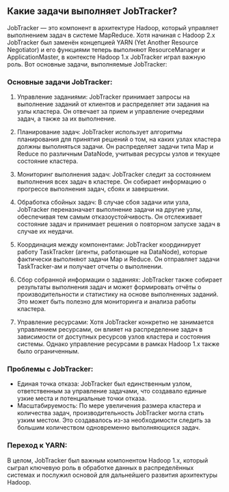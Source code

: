 ## Какие задачи выполняет JobTracker?

JobTracker — это компонент в архитектуре Hadoop, который управляет выполнением задач в системе MapReduce. Хотя начиная с Hadoop 2.x JobTracker был заменён концепцией YARN (Yet Another Resource Negotiator) и его функциями теперь выполняют ResourceManager и ApplicationMaster, в контексте Hadoop 1.x JobTracker играл важную роль. Вот основные задачи, выполняемые JobTracker:

### Основные задачи JobTracker:

1. Управление заданиями: JobTracker принимает запросы на выполнение заданий от клиентов и распределяет эти задания на узлы кластера. Он отвечает за прием и управление очередями задач, а также за их выполнение.

2. Планирование задач: JobTracker использует алгоритмы планирования для принятия решений о том, на каких узлах кластера должны выполняться задачи. Он распределяет задачи типа Map и Reduce по различным DataNode, учитывая ресурсы узлов и текущее состояние кластера.

3. Мониторинг выполнения задач: JobTracker следит за состоянием выполнения всех задач в кластере. Он собирает информацию о прогрессе выполнения задач, сбоях и завершении.

4. Обработка сбойных задач: В случае сбоя задачи или узла, JobTracker переназначает выполнение задачи на другие узлы, обеспечивая тем самым отказоустойчивость. Он отслеживает состояние задач и принимает решения о повторном запуске задач в случае их неудачи.

5. Координация между компонентами: JobTracker координирует работу TaskTracker (агенты, работающие на DataNode), которые фактически выполняют задачи Map и Reduce. Он отправляет задачи TaskTracker-ам и получает отчеты о выполнении.

6. Сбор собранной информации о заданиях: JobTracker также собирает результаты выполнения задач и может формировать отчёты о производительности и статистику на основе выполненных заданий. Это может быть полезно для мониторинга и анализа работы кластера.

7. Управление ресурсами: Хотя JobTracker конкретно не занимается управлением ресурсами, он влияет на распределение задач в зависимости от доступных ресурсов узлов кластера и состояния системы. Однако управление ресурсами в рамках Hadoop 1.x также было ограниченным.

### Проблемы с JobTracker:
- Единая точка отказа: JobTracker был единственным узлом, ответственным за управление задачами, что создавало единые узкие места и потенциальные точки отказа.
- Масштабируемость: По мере увеличения размера кластера и количества задач, производительность JobTracker могла стать узким местом. Это создавалось из-за необходимости следить за большим количеством одновременно выполняющихся задач.

### Переход к YARN:

В целом, JobTracker был важным компонентом Hadoop 1.x, который сыграл ключевую роль в обработке данных в распределённых системах и послужил основой для дальнейшего развития архитектуры Hadoop.